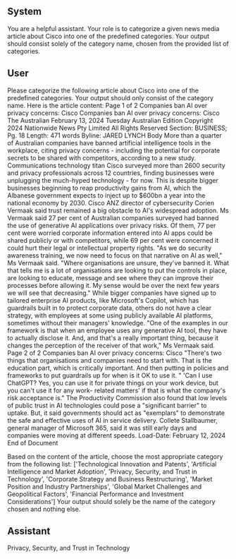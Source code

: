 ## System

You are a helpful assistant. Your role is to categorize a given news media article about Cisco into one of the predefined categories. Your output should consist solely of the category name, chosen from the provided list of categories.

## User


Please categorize the following article about Cisco into one of the predefined categories. 
Your output should only consist of the category name.
Here is the article content: Page 1 of 2
Companies ban AI over privacy concerns: Cisco
Companies ban AI over privacy concerns: Cisco
The Australian
February 13, 2024 Tuesday
Australian Edition
Copyright 2024 Nationwide News Pty Limited All Rights Reserved
Section: BUSINESS; Pg. 18
Length: 471 words
Byline: JARED LYNCH
Body
More than a quarter of Australian companies have banned artificial intelligence tools in the workplace, citing privacy 
concerns - including the potential for corporate secrets to be shared with competitors, according to a new study.
Communications technology titan Cisco surveyed more than 2600 security and privacy professionals across 12 
countries, finding businesses were unplugging the much-hyped technology - for now.
This is despite bigger businesses beginning to reap productivity gains from AI, which the Albanese government 
expects to inject up to $600bn a year into the national economy by 2030.
Cisco ANZ director of cybersecurity Corien Vermaak said trust remained a big obstacle to AI's widespread 
adoption.
Ms Vermaak said 27 per cent of Australian companies surveyed had banned the use of generative AI applications 
over privacy risks. Of them, 77 per cent were worried corporate information entered into AI apps could be shared 
publicly or with competitors, while 69 per cent were concerned it could hurt their legal or intellectual property rights.
"As we do security awareness training, we now need to focus on that narrative on AI as well," Ms Vermaak said.
"Where organisations are unsure, they've banned it. What that tells me is a lot of organisations are looking to put 
the controls in place, are looking to educate, message and see where they can improve their processes before 
allowing it. My sense would be over the next few years we will see that decreasing." While bigger companies have 
signed up to tailored enterprise AI products, like Microsoft's Copilot, which has guardrails built in to protect 
corporate data, others do not have a clear strategy, with employees at some using publicly available AI platforms, 
sometimes without their managers' knowledge.
"One of the examples in our framework is that when an employee uses any generative AI tool, they have to actually 
disclose it. And, and that's a really important thing, because it changes the perception of the receiver of that work," 
Ms Vermaak said.
Page 2 of 2
Companies ban AI over privacy concerns: Cisco
"There's two things that organisations and companies need to start with. That is the education part, which is 
critically important. And then putting in policies and frameworks to put guardrails up for when is it OK to use it.
" 'Can I use ChatGPT? Yes, you can use it for private things on your work device, but you can't use it for any work-
related matters' if that is what the company's risk acceptance is." The Productivity Commission also found that low 
levels of public trust in AI technologies could pose a "significant barrier" to uptake. But, it said governments should 
act as "exemplars" to demonstrate the safe and effective uses of AI in service delivery. Collete Stallbaumer, general 
manager of Microsoft 365, said it was still early days and companies were moving at different speeds.
Load-Date: February 12, 2024
End of Document

Based on the content of the article, choose the most appropriate category from the following list: ['Technological Innovation and Patents', 'Artificial Intelligence and Market Adoption', 'Privacy, Security, and Trust in Technology', 'Corporate Strategy and Business Restructuring', 'Market Position and Industry Partnerships', 'Global Market Challenges and Geopolitical Factors', 'Financial Performance and Investment Considerations']
Your output should solely be the name of the category chosen and nothing else.
            

## Assistant

Privacy, Security, and Trust in Technology

